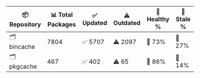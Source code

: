 | 📦 Repository | 📊 Total Packages | ✅ Updated | ⚠️ Outdated | 💚 Healthy % | 🔴 Stale % |
|---------------|-------------------|------------|-------------|-------------|------------|
| 🗂️ bincache | 7804 | ✅ 5707 | ⚠️ 2097 | 💚 73% | 🔴 27% |
| 🗂️ pkgcache | 467 | ✅ 402 | ⚠️ 65 | 💚 86% | 🔴 14% |
